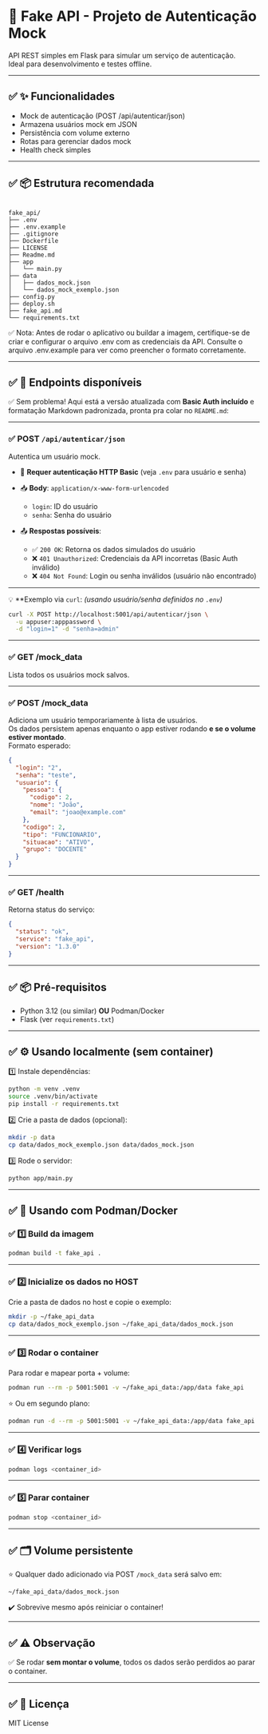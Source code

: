 # 🧪 Fake API - Projeto de Autenticação Mock

API REST simples em Flask para simular um serviço de autenticação.  
Ideal para desenvolvimento e testes offline.

---

## ✅ ✨ Funcionalidades

- Mock de autenticação (POST /api/autenticar/json)
- Armazena usuários mock em JSON
- Persistência com volume externo
- Rotas para gerenciar dados mock
- Health check simples

---

## ✅ 📦 Estrutura recomendada

```

fake_api/
├── .env
├── .env.example
├── .gitignore
├── Dockerfile
├── LICENSE
├── Readme.md
├── app
│   └── main.py
├── data
│   ├── dados_mock.json
│   └── dados_mock_exemplo.json
├── config.py
├── deploy.sh
├── fake_api.md
└── requirements.txt

````

✅ Nota:
Antes de rodar o aplicativo ou buildar a imagem, certifique-se de criar e configurar o arquivo .env com as credenciais da API.
Consulte o arquivo .env.example para ver como preencher o formato corretamente.

---

## ✅ 🚀 Endpoints disponíveis

✅ Sem problema! Aqui está a versão atualizada com **Basic Auth incluído** e formatação Markdown padronizada, pronta pra colar no `README.md`:

---

### ✅ **POST `/api/autenticar/json`**

Autentica um usuário mock.

* 🔐 **Requer autenticação HTTP Basic** (veja `.env` para usuário e senha)
* 📥 **Body**: `application/x-www-form-urlencoded`

  * `login`: ID do usuário
  * `senha`: Senha do usuário
* 📤 **Respostas possíveis**:

  * ✅ `200 OK`: Retorna os dados simulados do usuário
  * ❌ `401 Unauthorized`: Credenciais da API incorretas (Basic Auth inválido)
  * ❌ `404 Not Found`: Login ou senha inválidos (usuário não encontrado)

---

💡 \*\*Exemplo via `curl`:
*(usando usuário/senha definidos no `.env`)*

```bash
curl -X POST http://localhost:5001/api/autenticar/json \
  -u appuser:apppassword \
  -d "login=1" -d "senha=admin"
```

---

### ✅ **GET /mock_data**
Lista todos os usuários mock salvos.

---

### ✅ **POST /mock_data**
Adiciona um usuário temporariamente à lista de usuários.  
Os dados persistem apenas enquanto o app estiver rodando **e se o volume estiver montado**.  
Formato esperado:
```json
{
  "login": "2",
  "senha": "teste",
  "usuario": {
    "pessoa": {
      "codigo": 2,
      "nome": "João",
      "email": "joao@example.com"
    },
    "codigo": 2,
    "tipo": "FUNCIONARIO",
    "situacao": "ATIVO",
    "grupo": "DOCENTE"
  }
}
````

---

### ✅ **GET /health**

Retorna status do serviço:

```json
{
  "status": "ok",
  "service": "fake_api",
  "version": "1.3.0"
}
```

---

## ✅ 📦 Pré-requisitos

* Python 3.12 (ou similar) **OU** Podman/Docker
* Flask (ver `requirements.txt`)

---

## ✅ ⚙️ Usando localmente (sem container)

1️⃣ Instale dependências:

```bash
python -m venv .venv
source .venv/bin/activate
pip install -r requirements.txt
```

2️⃣ Crie a pasta de dados (opcional):

```bash
mkdir -p data
cp data/dados_mock_exemplo.json data/dados_mock.json
```

3️⃣ Rode o servidor:

```bash
python app/main.py
```

---

## ✅ 🐳 Usando com Podman/Docker

### ✅ 1️⃣ Build da imagem

```bash
podman build -t fake_api .
```

---

### ✅ 2️⃣ Inicialize os dados no HOST

Crie a pasta de dados no host e copie o exemplo:

```bash
mkdir -p ~/fake_api_data
cp data/dados_mock_exemplo.json ~/fake_api_data/dados_mock.json
```

---

### ✅ 3️⃣ Rodar o container

Para rodar e mapear porta + volume:

```bash
podman run --rm -p 5001:5001 -v ~/fake_api_data:/app/data fake_api
```

⭐️ Ou em segundo plano:

```bash
podman run -d --rm -p 5001:5001 -v ~/fake_api_data:/app/data fake_api
```

---

### ✅ 4️⃣ Verificar logs

```bash
podman logs <container_id>
```

---

### ✅ 5️⃣ Parar container

```bash
podman stop <container_id>
```

---

## ✅ 🗂️ Volume persistente

⭐️ Qualquer dado adicionado via POST `/mock_data` será salvo em:

```
~/fake_api_data/dados_mock.json
```

✔️ Sobrevive mesmo após reiniciar o container!

---

## ✅ ⚠️ Observação

✅ Se rodar **sem montar o volume**, todos os dados serão perdidos ao parar o container.

---

## ✅ 📝 Licença

MIT License
